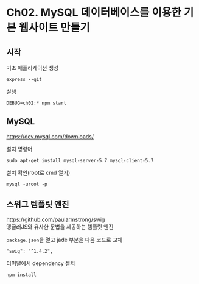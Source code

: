# Ch02. MySQL 데이터베이스를 이용한 기본 웹사이트 만들기
## 시작
기초 애플리케이션 생성
~~~
express --git
~~~
실행
~~~
DEBUG=ch02:* npm start
~~~

## MySQL
<https://dev.mysql.com/downloads/>  

설치 명령어
~~~
sudo apt-get install mysql-server-5.7 mysql-client-5.7
~~~

설치 확인(root로 cmd 열기)
~~~
mysql -uroot -p
~~~

## 스위그 템플릿 엔진
<https://github.com/paularmstrong/swig>  
앵귤러JS와 유사한 문법을 제공하는 템플릿 엔진

`package.json`을 열고 jade 부분을 다음 코드로 교체
~~~
"swig": "^1.4.2",
~~~
터미널에서 dependency 설치
~~~
npm install
~~~